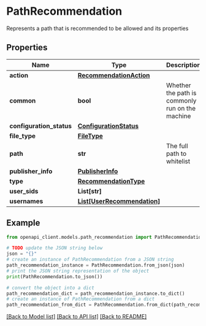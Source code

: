 # PathRecommendation

Represents a path that is recommended to be allowed and its properties

## Properties

Name | Type | Description | Notes
------------ | ------------- | ------------- | -------------
**action** | [**RecommendationAction**](RecommendationAction.md) |  | [optional] 
**common** | **bool** | Whether the path is commonly run on the machine | [optional] 
**configuration_status** | [**ConfigurationStatus**](ConfigurationStatus.md) |  | [optional] 
**file_type** | [**FileType**](FileType.md) |  | [optional] 
**path** | **str** | The full path to whitelist | [optional] 
**publisher_info** | [**PublisherInfo**](PublisherInfo.md) |  | [optional] 
**type** | [**RecommendationType**](RecommendationType.md) |  | [optional] 
**user_sids** | **List[str]** |  | [optional] 
**usernames** | [**List[UserRecommendation]**](UserRecommendation.md) |  | [optional] 

## Example

```python
from openapi_client.models.path_recommendation import PathRecommendation

# TODO update the JSON string below
json = "{}"
# create an instance of PathRecommendation from a JSON string
path_recommendation_instance = PathRecommendation.from_json(json)
# print the JSON string representation of the object
print(PathRecommendation.to_json())

# convert the object into a dict
path_recommendation_dict = path_recommendation_instance.to_dict()
# create an instance of PathRecommendation from a dict
path_recommendation_from_dict = PathRecommendation.from_dict(path_recommendation_dict)
```
[[Back to Model list]](../README.md#documentation-for-models) [[Back to API list]](../README.md#documentation-for-api-endpoints) [[Back to README]](../README.md)


